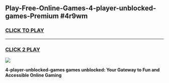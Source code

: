 
## Play-Free-Online-Games-4-player-unblocked-games-Premium #4r9wm
<h3>
<a href="https://premium.freeplayer.one?title=4-player-unblocked-games&ref=8M">CLICK TO PLAY</a></h3>
<hr>

<h3>
<a href="https://premium.freeplayer.one?title=4-player-unblocked-games&ref=8M">CLICK 2 PLAY</a>
  
</h3>

<a href="https://premium.freeplayer.one?title=4-player-unblocked-games&ref=8M"><img src="https://clearcache.store/games.png"></a>


**4-player-unblocked-games games unblocked: Your Gateway to Fun and Accessible Online Gaming**
